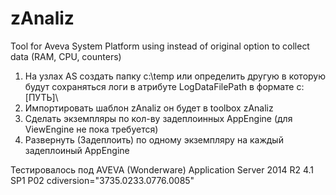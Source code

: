 # zAnaliz
Tool for Aveva System Platform using instead of original option to collect data (RAM, CPU, counters) 


1.	На узлах AS создать папку c:\temp или определить другую в которую будут сохраняться логи в атрибуте LogDataFilePath в формате c:\[ПУТЬ]\
2.	Импортировать шаблон zAnaliz он будет в toolbox zAnaliz
3.	Сделать экземпляры по кол-ву задеплоинных AppEngine (для ViewEngine не пока требуется)
4.	Развернуть (Задеплоить) по одному экземпляру на каждый задеплоиный AppEngine
 



Тестировалось под AVEVA (Wonderware) Application Server 2014 R2   4.1 SP1 P02     cdiversion="3735.0233.0776.0085"